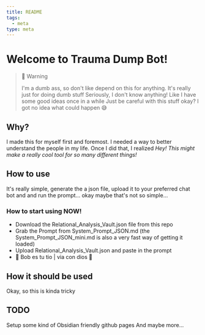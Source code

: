 ```yaml
---
title: README
tags:
  - meta
type: meta
---
```


<!-- @format -->

# Welcome to Trauma Dump Bot!

> 🚧 Warning
>
> I'm a dumb ass, so don't like depend on this for anything. It's really just for doing dumb stuff
> Seriously, I don't know anything! Like I have some good ideas once in a while
> Just be careful with this stuff okay? I got no idea what could happen 😅

## Why?

I made this for myself first and foremost. I needed a way to better understand the people in my life. Once I did that, I realized _Hey! This might make a really cool tool for so many different things!_

## How to use

It's really simple, generate the a json file, upload it to your preferred chat bot and and run the prompt... okay maybe that's not so simple...

### How to start using NOW!

- Download the Relational_Analysis_Vault.json file from this repo
- Grab the Prompt from System_Prompt_JSON.md (the System_Prompt_JSON_mini.md is also a very fast way of getting it loaded)
- Upload Relational_Analysis_Vault.json and paste in the prompt
- 🚀 Bob es tu tio | via con dios 🫡

## How it should be used

Okay, so this is kinda tricky

## TODO

Setup some kind of Obsidian friendly github pages
And maybe more...
